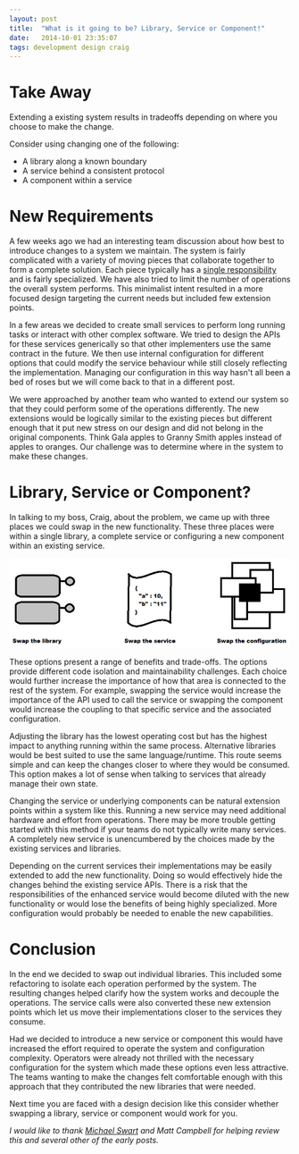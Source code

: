 ```yaml
---
layout: post
title:  "What is it going to be? Library, Service or Component!"
date:   2014-10-01 23:35:07
tags: development design craig
---
```


Take Away
=======================================

Extending a existing system results in tradeoffs depending on where you choose
to make the change.

Consider using changing one of the following:

* A library along a known boundary
* A service behind a consistent protocol
* A component within a service

New Requirements
=======================================

A few weeks ago we had an interesting team discussion about how best to
introduce changes to a system we maintain. The system is fairly complicated
with a variety of moving pieces that collaborate together to form a complete
solution. Each piece typically has a [single responsibility][srp] and is fairly
specialized. We have also tried to limit the number of operations the overall
system performs. This minimalist intent resulted in a more focused design
targeting the current needs but included few extension points.

In a few areas we decided to create small services to perform long running
tasks or interact with other complex software. We tried to design the APIs
for these services generically so that other implementers use the same contract
in the future. We then use internal configuration for different options that
could modify the service behaviour while still closely reflecting the
implementation. Managing our configuration in this way hasn't all been a bed of
roses but we will come back to that in a different post.

We were approached by another team who wanted to extend our system so that they
could perform some of the operations differently. The new extensions would be
logically similar to the existing pieces but different enough that it put new
stress on our design and did not belong in the original components. Think Gala
apples to Granny Smith apples instead of apples to oranges. Our challenge was
to determine where in the system to make these changes.

Library, Service or Component?
=======================================

In talking to my boss, Craig, about the problem, we came up with three places we
could swap in the new functionality. These three places were within a single
library, a complete service or configuring a new component within an existing
service.

<p class="center-image">
	<img
		title="Yes, this image was made using paint."
		alt="The three places to make the change, i.e. library, service or component"
		src="/images/posts/LibraryServiceOrComponent.png" />
</p>

These options present a range of benefits and trade-offs. The options provide
different code isolation and maintainability challenges. Each choice would
further increase the importance of how that area is connected to the rest of
the system. For example, swapping the service would increase the importance
of the API used to call the service or swapping the component would increase
the coupling to that specific service and the associated configuration.

Adjusting the library has the lowest operating cost but has the highest
impact to anything running within the same process. Alternative libraries
would be best suited to use the same language/runtime. This route seems simple
and can keep the changes closer to where they would be consumed. This option
makes a lot of sense when talking to services that already manage their
own state.

Changing the service or underlying components can be natural extension points
within a system like this. Running a new service may need additional hardware
and effort from operations. There may be more trouble getting started with this
method if your teams do not typically write many services. A completely new
service is unencumbered by the choices made by the existing services and
libraries.

Depending on the current services their implementations may be easily extended
to add the new functionality. Doing so would effectively hide the changes
behind the existing service APIs. There is a risk that the responsibilities of
the enhanced service would become diluted with the new functionality or would
lose the benefits of being highly specialized. More configuration would
probably be needed to enable the new capabilities.

Conclusion
=======================================

In the end we decided to swap out individual libraries. This included some
refactoring to isolate each operation performed by the system. The resulting
changes helped clarify how the system works and decouple the operations. The
service calls were also converted these new extension points which let us
move their implementations closer to the services they consume.

Had we decided to introduce a new service or component this would have
increased the effort required to operate the system and configuration
complexity. Operators were already not thrilled with the necessary
configuration for the system which made these options even less attractive.
The teams wanting to make the changes felt comfortable enough with this
approach that they contributed the new libraries that were needed.

Next time you are faced with a design decision like this consider whether
swapping a library, service or component would work for you.

*I would like to thank [Michael Swart][swart] and Matt Campbell for helping
review this and several other of the early posts.*

[srp]: http://en.wikipedia.org/wiki/Single_responsibility_principle "A SOLID start"
[swart]: http://michaeljswart.com